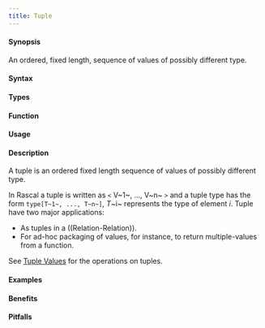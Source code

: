 ```yaml
---
title: Tuple
---
```


#### Synopsis

An ordered, fixed length, sequence of values of possibly different type.

#### Syntax

#### Types

#### Function
       
#### Usage

#### Description

A tuple is an ordered fixed length sequence of values of possibly different type.

In Rascal a tuple is written as `<` V~1~, ..., V~n~ `>` and a tuple type has the form `type[T~1~, ..., T~n~]`,
_T_~i~ represents the type of element _i_. Tuple have two major applications:

*  As tuples in a ((Relation-Relation)).
*  For ad-hoc packaging of values, for instance, to return multiple-values from a function.


See [Tuple Values]((Rascal:Values-Tuple)) for the operations on tuples.

#### Examples

#### Benefits

#### Pitfalls

